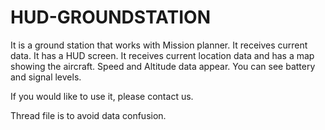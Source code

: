 # HUD-GROUNDSTATION
 It is a ground station that works with Mission planner. It receives current data. It has a HUD screen. It receives current location data and has a map showing the aircraft. Speed ​​and Altitude data appear. You can see battery and signal levels.

If you would like to use it, please contact us.

Thread file is to avoid data confusion.
